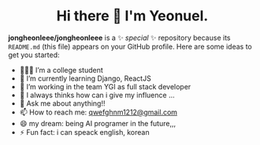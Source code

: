 <h1 align='center'>Hi there 👋 I'm Yeonuel.</h1>

**jongheonleee/jongheonleee** is a ✨ _special_ ✨ repository because its `README.md` (this file) appears on your GitHub profile.
Here are some ideas to get you started:
- 🙋🏻‍♂️ I’m a college student
- 🌱 I’m currently learning Django, ReactJS
- 👯 I’m working in the team YGI as full stack developer
- 🤔 I always thinks how can i give my influence ...
- 💬 Ask me about anything!!
- 📫 How to reach me: qwefghnm1212@gmail.com
- 😄 my dream: being AI programer in the future,,, 
- ⚡ Fun fact: i can speack english, korean




 
